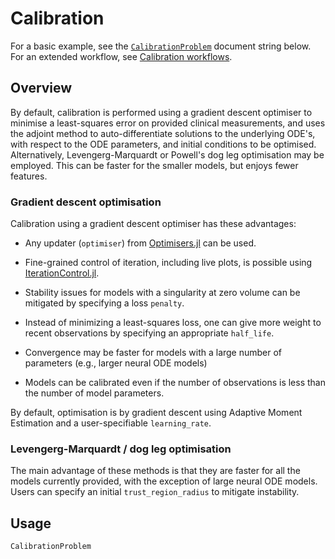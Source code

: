 # Calibration

For a basic example, see the [`CalibrationProblem`](@ref) document string below. For an
extended workflow, see [Calibration workflows](@ref).

## Overview

By default, calibration is performed using a gradient descent optimiser to minimise a
least-squares error on provided clinical measurements, and uses the adjoint method to
auto-differentiate solutions to the underlying ODE's, with respect to the ODE parameters,
and initial conditions to be optimised. Alternatively, Levengerg-Marquardt or Powell's dog
leg optimisation may be employed. This can be faster for the smaller models, but enjoys
fewer features.

### Gradient descent optimisation

Calibration using a gradient descent optimiser has these advantages:

- Any updater (`optimiser`) from
  [Optimisers.jl](https://fluxml.ai/Optimisers.jl/dev/) can be used.

- Fine-grained control of iteration, including live plots, is possible using
  [IterationControl.jl](https://github.com/JuliaAI/IterationControl.jl).

- Stability issues for models with a singularity at zero volume can be mitigated by
  specifying a loss `penalty`.

- Instead of minimizing a least-squares loss, one can give more weight to recent
  observations by specifying an appropriate `half_life`.

- Convergence may be faster for models with a large number of parameters (e.g., larger
  neural ODE models)
  
- Models can be calibrated even if the number of observations is less than the number of
  model parameters.

By default, optimisation is by gradient descent using Adaptive Moment Estimation and a
user-specifiable `learning_rate`.

### Levengerg-Marquardt / dog leg optimisation

The main advantage of these methods is that they are faster for all the models currently
provided, with the exception of large neural ODE models. Users can specify an initial
`trust_region_radius` to mitigate instability.

## Usage

```@docs
CalibrationProblem
```
